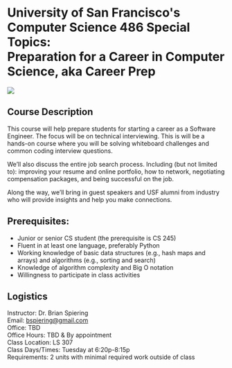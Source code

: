 University of San Francisco's <br> Computer Science 486 Special Topics: <br> Preparation for a Career in Computer Science, aka Career Prep
=====

![](https://imgs.xkcd.com/comics/job_interview.png)

Course Description
------

This course will help prepare students for starting a career as a Software Engineer. The focus will be on technical interviewing. This is will be a hands-on course where you will be solving whiteboard challenges and common coding interview questions.

We’ll also discuss the entire job search process. Including (but not limited to): improving your resume and online portfolio, how to network, negotiating compensation packages, and being successful on the job. 

Along the way, we’ll bring in guest speakers and USF alumni from industry who will provide insights and help you make connections.

Prerequisites:
------

- Junior or senior CS student (the prerequisite is CS 245)
- Fluent in at least one language, preferably Python   
- Working knowledge of basic data structures (e.g., hash maps and arrays) and algorithms (e.g., sorting and search)
- Knowledge of algorithm complexity and Big O notation
- Willingness to participate in class activities 

Logistics
------

Instructor: Dr. Brian Spiering  
Email:  [bspiering@gmail.com](mailto:brianspiering)  
Office: TBD   
Office Hours: TBD & By appointment   
Class Location: LS 307  
Class Days/Times: Tuesday at 6:20p-8:15p  
Requirements: 2 units with minimal required work outside of class  


